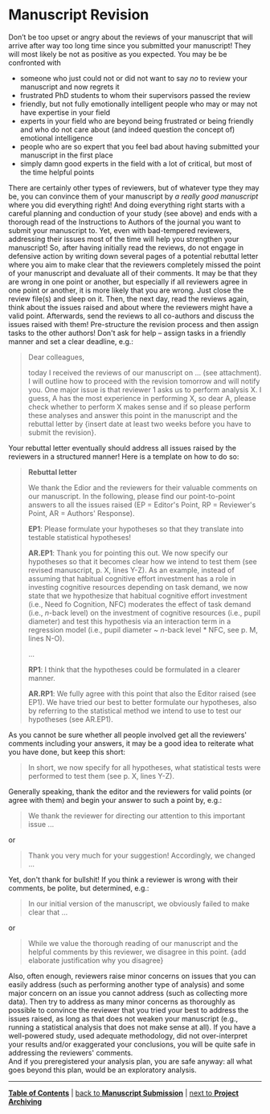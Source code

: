 # Manuscript Revision

Don’t be too upset or angry about the reviews of your manuscript that will arrive after way too long time since you submitted your manuscript! 
They will most likely be not as positive as you expected.
You may be be confronted with

- someone who just could not or did not want to say *no* to review your manuscript and now regrets it
- frustrated PhD students to whom their supervisors passed the review
- friendly, but not fully emotionally intelligent people who may or may not have expertise in your field
- experts in your field who are beyond being frustrated or being friendly and who do not care about (and indeed question the concept of) emotional intelligence
- people who are so expert that you feel bad about having submitted your manuscript in the first place
- simply damn good experts in the field with a lot of critical, but most of the time helpful points
 
There are certainly other types of reviewers, but of whatever type they may be, you can convince them of your manuscript by *a really good manuscript* where you did everything right!
And doing everything right starts with a careful planning and conduction of your study (see above) and ends with a thorough read of the Instructions to Authors of the journal you want to submit your manuscript to.
Yet, even with bad-tempered reviewers, addressing their issues most of the time will help you strengthen your manuscript!
So, after having initially read the reviews, do not engage in defensive action by writing down several pages of a potential rebuttal letter where you aim to make clear that the reviewers completely missed the point of your manuscript and devaluate all of their comments.
It may be that they are wrong in one point or another, but especially if all reviewers agree in one point or another, it is more likely that you are wrong.
Just close the review file(s) and sleep on it.
Then, the next day, read the reviews again, think about the issues raised and about where the reviewers might have a valid point.
Afterwards, send the reviews to all co-authors and discuss the issues raised with them!
Pre-structure the revision process and then assign tasks to the other authors! Don't ask for help – assign tasks in a friendly manner and set a clear deadline, e.g.:

> Dear colleagues,
>
> today I received the reviews of our manuscript on ... (see attachment). I will outline how to proceed with the revision tomorrow and will notify you. One major issue is that reviewer 1 asks us to perform analysis X. I guess, A has the most experience in performing X, so dear A, please check whether to perform X makes sense and if so please perform these analyses and answer this point in the manuscript and the rebuttal letter by {insert date at least two weeks before you have to submit the revision}.

Your rebuttal letter eventually should address all issues raised by the reviewers in a structured manner! Here is a template on how to do so:

> **Rebuttal letter**
> 
> We thank the Edior and the reviewers for their valuable comments on our manuscript. In the following, please find our point-to-point answers to all the issues raised (EP = Editor's Point, RP = Reviewer's Point, AR = Authors' Response).
> 
> **EP1**: Please formulate your hypotheses so that they translate into testable statistical hypotheses!
> 
> **AR.EP1**: Thank you for pointing this out. We now specify our hypotheses so that it becomes clear how we intend to test them (see revised manuscript, p. X, lines Y-Z). As an example, instead of assuming that habitual cognitive effort investment has a role in investing cognitive resources depending on task demand, we now state that we hypothesize that habitual cognitive effort investment (i.e., Need fo Cognition, NFC) moderates the effect of task demand (i.e., *n*-back level) on the investment of cognitive resources (i.e., pupil diameter) and test this hypothesis via an interaction term in a regression model (i.e., pupil diameter ~ *n*-back level * NFC, see p. M, lines N-O).
>
> ...
>
> **RP1**: I think that the hypotheses could be formulated in a clearer manner.
>
> **AR.RP1**: We fully agree with this point that also the Editor raised (see EP1). We have tried our best to better formulate our hypotheses, also by referring to the statistical method we intend to use to test our hypotheses (see AR.EP1). 

As you cannot be sure whether all people involved get all the reviewers' comments including your answers, it may be a good idea to reiterate what you have done, but keep this short:

> In short, we now specify for all hypotheses, what statistical tests were performed to test them (see p. X, lines Y-Z).

Generally speaking, thank the editor and the reviewers for valid points (or agree with them) and begin your answer to such a point by, e.g.: 

> We thank the reviewer for directing our attention to this important issue ...

or

> Thank you very much for your suggestion! Accordingly, we changed ...

Yet, don't thank for bullshit! If you think a reviewer is wrong with their comments, be polite, but determined, e.g.:

> In our initial version of the manuscript, we obviously failed to make clear that ...

or 

> While we value the thorough reading of our manuscript and the helpful comments by this reviewer, we disagree in this point. {add elaborate justification why you disagree}

Also, often enough, reviewers raise minor concerns on issues that you can easily address (such as performing another type of analysis) and some major concern on an issue you cannot address (such as collecting more data). 
Then try to address as many minor concerns as thoroughly as possible to convince the reviewer that you tried your best to address the issues raised, as long as that does not weaken your manuscript (e.g., running a statistical analysis that does not make sense at all). 
If you have a well-powered study, used adequate methodology, did not over-interpret your results and/or exaggerated your conclusions, you will be quite safe in addressing the reviewers' comments.  
And if you preregistered your analysis plan, you are safe anyway: all what goes beyond this plan, would be an exploratory analysis.

---

[**Table of Contents**](#README.md) | [back to **Manuscript Submission**](15_Manuscript_submission.md) | [next to **Project Archiving**](17_Project_archiving.md)